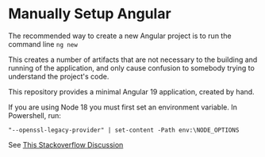 # Manually Setup Angular
The recommended way to create a new Angular project is to run the command line `ng new`

This creates a number of artifacts that are not necessary to the building and running of the application, and only cause confusion to somebody trying to understand the project's code.

This repository provides a minimal Angular 19 application, created by hand.

If you are using Node 18 you must first set an environment variable.
In Powershell, run:

````
"--openssl-legacy-provider" | set-content -Path env:\NODE_OPTIONS
````

See [This Stackoverflow Discussion](https://stackoverflow.com/a/69699772/25216)